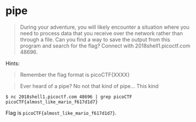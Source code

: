 # pipe

> During your adventure, you will likely encounter a situation where you need to process data that you receive over the network rather than through a file. Can you find a way to save the output from this program and search for the flag? Connect with 2018shell1.picoctf.com 48696. 

Hints:

> Remember the flag format is picoCTF{XXXX}
    
> Ever heard of a pipe? No not that kind of pipe... This kind

```
$ nc 2018shell1.picoctf.com 48696 | grep picoCTF
picoCTF{almost_like_mario_f617d1d7}
```

Flag is `picoCTF{almost_like_mario_f617d1d7}`.